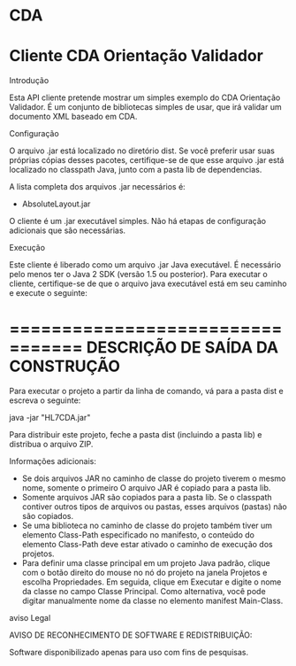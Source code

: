 # CDA
# Cliente CDA Orientação Validador

Introdução

Esta API cliente pretende mostrar um simples exemplo  do CDA Orientação Validador.
É um conjunto de bibliotecas simples de usar, que irá validar um documento XML baseado em CDA.

Configuração
 
O arquivo .jar está localizado no diretório dist. Se você preferir usar suas próprias cópias desses pacotes, certifique-se de que esse arquivo .jar está
localizado no classpath Java, junto com a pasta lib de dependencias.

A lista completa dos arquivos .jar necessários é:

- AbsoluteLayout.jar

O cliente é um .jar executável simples. Não há etapas de configuração adicionais que são necessárias.

Execução

Este cliente é liberado como um arquivo .jar Java executável. É necessário pelo menos ter o Java 2 SDK (versão
1.5 ou posterior). Para executar o cliente, certifique-se de que o arquivo java executável está em seu caminho e execute o seguinte:


=================================
DESCRIÇÃO DE SAÍDA DA CONSTRUÇÃO
=================================

Para executar o projeto a partir da linha de comando, vá para a pasta dist e
escreva o seguinte:

java -jar "HL7CDA.jar"

Para distribuir este projeto, feche a pasta dist (incluindo a pasta lib)
e distribua o arquivo ZIP.

Informações adicionais:

* Se dois arquivos JAR no caminho de classe do projeto tiverem o mesmo nome, somente o primeiro
O arquivo JAR é copiado para a pasta lib.
* Somente arquivos JAR são copiados para a pasta lib.
Se o classpath contiver outros tipos de arquivos ou pastas, esses arquivos (pastas)
não são copiados.
* Se uma biblioteca no caminho de classe do projeto também tiver um elemento Class-Path
especificado no manifesto, o conteúdo do elemento Class-Path deve estar ativado
o caminho de execução dos projetos.
* Para definir uma classe principal em um projeto Java padrão, clique com o botão direito do mouse no nó do projeto
na janela Projetos e escolha Propriedades. Em seguida, clique em Executar e digite o
nome da classe no campo Classe Principal. Como alternativa, você pode digitar manualmente
nome da classe no elemento manifest Main-Class.


aviso Legal 

AVISO DE RECONHECIMENTO DE SOFTWARE E REDISTRIBUIÇÃO:

Software disponibilizado apenas para uso com fins de pesquisas.
